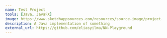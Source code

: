 ```yaml
---
name: Test Project
tools: [Java, JavaFX]
image: https://www.sketchappsources.com/resources/source-image/project-neon-groove-music-ui.png
description: A Java implementation of something
external_url: https://github.com/eliasyilma/NN-Playground
---
```

